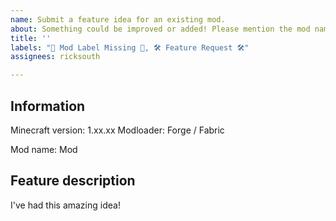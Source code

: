 ```yaml
---
name: Submit a feature idea for an existing mod.
about: Something could be improved or added! Please mention the mod name your feature request is for.
title: ''
labels: "👀 Mod Label Missing 👀, 🛠 Feature Request 🛠"
assignees: ricksouth

---
```


## **Information**
Minecraft version: 1.xx.xx
Modloader: Forge / Fabric

Mod name: Mod


## **Feature description**
I've had this amazing idea!
